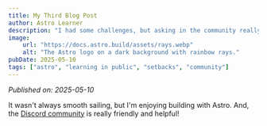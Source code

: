 ```yaml
---
title: My Third Blog Post
author: Astro Learner
description: "I had some challenges, but asking in the community really helped!"
image:
    url: "https://docs.astro.build/assets/rays.webp"
    alt: "The Astro logo on a dark background with rainbow rays."
pubDate: 2025-05-10
tags: ["astro", "learning in public", "setbacks", "community"]
---
```

*Published on: 2025-05-10*

It wasn't always smooth sailing, but I'm enjoying building with Astro. And, the [Discord community](https://astro.build/chat) is really friendly and helpful!